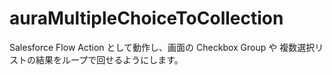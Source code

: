 # auraMultipleChoiceToCollection
Salesforce Flow Action として動作し、画面の Checkbox Group や 複数選択リストの結果をループで回せるようにします。
